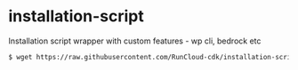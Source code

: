 # installation-script
Installation script wrapper with custom features - wp cli, bedrock etc

```Bash
$ wget https://raw.githubusercontent.com/RunCloud-cdk/installation-script/master/script.sh -O- | sh
```
